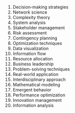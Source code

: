 1. Decision-making strategies
2. Network science
3. Complexity theory
4. System analysis
5. Stakeholder management
6. Risk assessment
7. Contingency planning
8. Optimization techniques
9. Data visualization
10. Information flow
11. Resource allocation
12. Business leadership
13. Problem-solving techniques
14. Real-world application
15. Interdisciplinary approach
16. Mathematical modeling
17. Emergent behavior
18. Performance optimization
19. Innovation management
20. Information analysis

